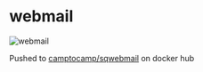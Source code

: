 # webmail

![webmail](https://github.com/camptocamp/docker_smtp/workflows/webmail/badge.svg)

Pushed to [camptocamp/sqwebmail](https://hub.docker.com/r/camptocamp/sqwebmail/tags) on docker hub
